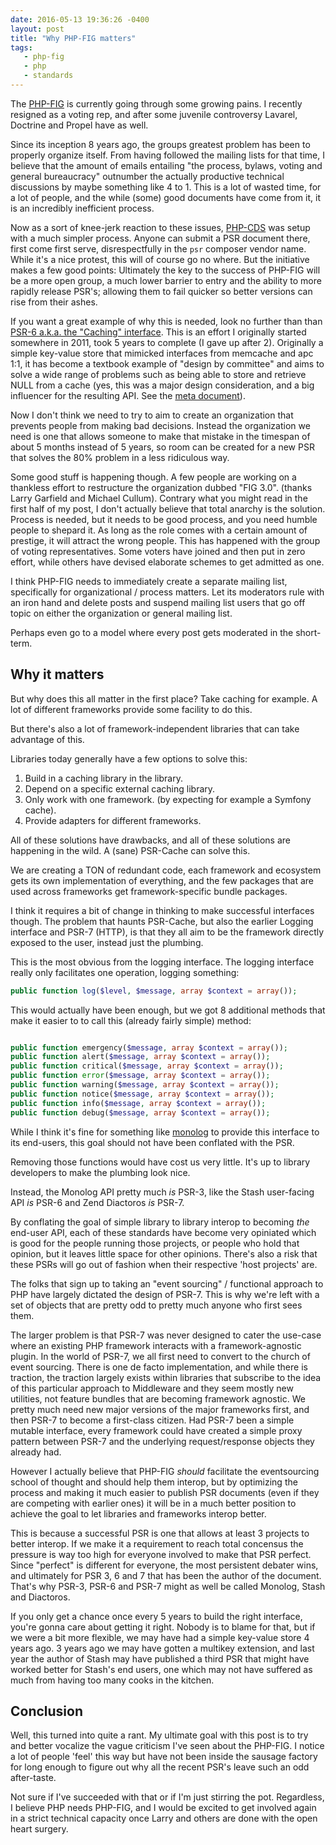 ```yaml
---
date: 2016-05-13 19:36:26 -0400
layout: post
title: "Why PHP-FIG matters"
tags:
   - php-fig 
   - php 
   - standards 
---
```


The [PHP-FIG][1] is currently going through some growing pains. I recently
resigned as a voting rep, and after some juvenile controversy Lavarel, Doctrine
and Propel have as well.

Since its inception 8 years ago, the groups greatest problem has been to
properly organize itself. From having followed the mailing lists for that time,
I believe that the amount of emails entailing "the process, bylaws, voting and
general bureaucracy" outnumber the actually productive technical discussions by
maybe something like 4 to 1. This is a lot of wasted time, for a lot of people,
and the while (some) good documents have come from it, it is an incredibly
inefficient process.

Now as a sort of knee-jerk reaction to these issues, [PHP-CDS][2] was setup
with a much simpler process. Anyone can submit a PSR document there, first
come first serve, disrespectfully in the `psr` composer vendor name.
While it's a nice protest, this will of course go no where. But the initiative
makes a few good points:
Ultimately the key to the success of PHP-FIG will be a more open group,
a much lower barrier to entry and the ability to more rapidly release PSR's;
allowing them to fail quicker so better versions can rise from their ashes.

If you want a great example of why this is needed, look no further than
than [PSR-6 a.k.a. the "Caching" interface][3]. This is an effort I originally
started somewhere in 2011, took 5 years to complete (I gave up after 2).
Originally a simple key-value store that mimicked interfaces from memcache and
apc 1:1, it has become a textbook example of "design by committee" and aims to
 solve a wide range of problems such as being able to store and retrieve NULL
from a cache (yes, this was a major design consideration, and a big influencer
for the resulting API. See the [meta document][4]).

Now I don't think we need to try to aim to create an organization that
prevents people from making bad decisions. Instead the organization
we need is one that allows someone to make that mistake in the timespan of
about 5 months instead of 5 years, so room can be created for a new PSR that
solves the 80% problem in a less ridiculous way.

Some good stuff is happening though. A few people are working on a thankless
effort to restructure the organization dubbed "FIG 3.0". (thanks Larry
Garfield and Michael Cullum). Contrary what you might read in the first half
of my post, I don't actually believe that total anarchy is the solution.
Process is needed, but it needs to be good process, and you need humble people
to shepard it.  As long as the role comes with a certain amount of prestige,
it will attract the wrong people. This has happened with the group
of voting representatives. Some voters have joined and then put in zero effort,
while others have devised elaborate schemes to get admitted as one.

I think PHP-FIG needs to immediately create a separate mailing list,
specifically for organizational / process matters. Let its moderators
rule with an iron hand and delete posts and suspend mailing list users
that go off topic on either the organization or general mailing list.

Perhaps even go to a model where every post gets moderated in the short-term.


Why it matters
--------------

But why does this all matter in the first place? Take caching for example. A
lot of different frameworks provide some facility to do this.

But there's also a lot of framework-independent libraries that can take
advantage of this.

Libraries today generally have a few options to solve this:

1. Build in a caching library in the library.
2. Depend on a specific external caching library.
3. Only work with one framework. (by expecting for example a Symfony cache).
4. Provide adapters for different frameworks.

All of these solutions have drawbacks, and all of these solutions are
happening in the wild. A (sane) PSR-Cache can solve this.

We are creating a TON of redundant code, each framework
and ecosystem gets its own implementation of everything, and the few packages
that are used across frameworks get framework-specific bundle packages.

I think it requires a bit of change in thinking to make successful interfaces
though. The problem that haunts PSR-Cache, but also the earlier Logging
interface and PSR-7 (HTTP), is that they all aim to be the framework directly
exposed to the user, instead just the plumbing.

This is the most obvious from the logging interface. The logging interface
really only facilitates one operation, logging something:

```php
public function log($level, $message, array $context = array());
```

This would actually have been enough, but we got 8 additional methods that
make it easier to to call this (already fairly simple) method:

```php

public function emergency($message, array $context = array());
public function alert($message, array $context = array());
public function critical($message, array $context = array());
public function error($message, array $context = array());
public function warning($message, array $context = array());
public function notice($message, array $context = array());
public function info($message, array $context = array());
public function debug($message, array $context = array());

```

While I think it's fine for something like [monolog][5] to provide this
interface to its end-users, this goal should not have been conflated with
the PSR.

Removing those functions would have cost us very little. It's up to library
developers to make the plumbing look nice.

Instead, the Monolog API pretty much _is_ PSR-3, like the Stash user-facing
API _is_ PSR-6 and Zend Diactoros _is_ PSR-7.

By conflating the goal of simple library to library interop to becoming _the_
end-user API, each of these standards have become very opiniated which is
good for the people running those projects, or people who hold that opinion,
but it leaves little space for other opinions. There's also a risk that
these PSRs will go out of fashion when their respective 'host projects'
are.

The folks that sign up to taking an "event sourcing" / functional approach
to PHP have largely dictated the design of PSR-7. This is why we're left with
a set of objects that are pretty odd to pretty much anyone who first sees them.

The larger problem is that
PSR-7 was never designed to cater the use-case where an existing PHP framework
interacts with a framework-agnostic plugin. In the world of PSR-7, we all
first need to convert to the church of event sourcing. There is one de facto
implementation, and while there is traction, the traction largely exists
within libraries that subscribe to the idea of this particular approach to
Middleware and they seem mostly new utilities, not feature bundles that are
becoming framework agnostic. We pretty much need new major versions of the
major frameworks first, and then PSR-7 to become a first-class citizen.
Had PSR-7 been a simple mutable interface,
every framework could have created a simple proxy pattern between PSR-7
and the underlying request/response objects they already had.

However I actually believe that PHP-FIG _should_ facilitate the eventsourcing
school of thought and should help them interop, but by
optimizing the process and making it much easier to publish PSR documents
(even if they are competing with earlier ones) it will be in
a much better position to achieve the goal to let libraries and frameworks
interop better.

This is because a successful PSR is one that allows at least 3 projects to
better interop. If we make it a requirement to reach total concensus the
pressure is way too high
for everyone involved to make that PSR perfect. Since "perfect" is different
for everyone, the most persistent debater wins, and ultimately for PSR 3, 6
and 7 that has been the author of the document. That's why PSR-3, PSR-6 and
PSR-7 might as well be called Monolog, Stash and Diactoros.

If you only get a chance once every 5 years to build the right interface,
you're gonna care about getting it right. Nobody is to blame for that, but
if we were a bit more flexible, we may have had a simple key-value store
4 years ago. 3 years ago we may have gotten a multikey extension, and
last year the author of Stash may have published a third PSR
that might have worked better for Stash's end users, one which may not
have suffered as much from having too many cooks in the kitchen. 



Conclusion
----------

Well, this turned into quite a rant. My ultimate goal with this post is to
try and better vocalize the vague criticism I've seen about the PHP-FIG. I
notice a lot of people 'feel' this way but have not been inside the sausage
factory for long enough to figure out why all the recent PSR's leave such
an odd after-taste.

Not sure if I've succeeded with that or if I'm just stirring the pot.
Regardless, I believe PHP needs PHP-FIG, and I would be
excited to get involved again in a strict technical capacity once Larry
and others are done with the open heart surgery.


[1]: http://www.php-fig.org/
[2]: https://github.com/php-cds/php-cds
[3]: http://www.php-fig.org/psr/psr-6/
[4]: http://www.php-fig.org/psr/psr-6/meta/#4-3-alternative-quot-naked-value-quot-approach
[5]: https://github.com/Seldaek/monolog
[6]: http://www.stashphp.com/ 
[7]: https://github.com/zendframework/zend-diactoros
